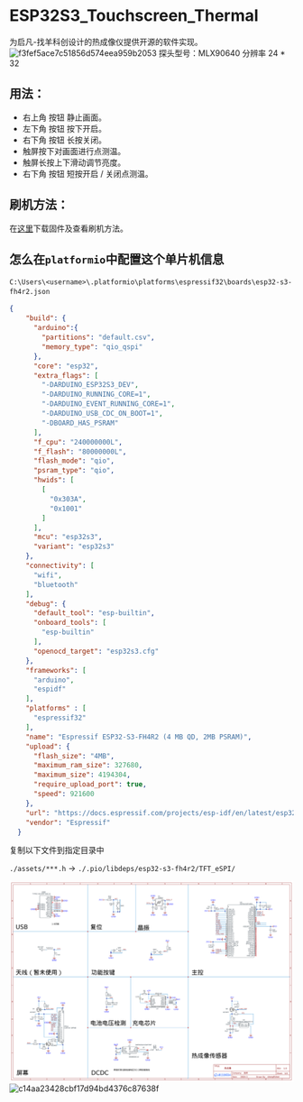 # ESP32S3_Touchscreen_Thermal
为启凡-找羊科创设计的热成像仪提供开源的软件实现。
![f3fef5ace7c51856d574eea959b2053](https://github.com/umeiko/QF_Thermal_imager/assets/58870893/b6a5ed27-b0dc-4005-88ee-1fd8aeafe02b)
探头型号：MLX90640 分辨率 24 * 32

## 用法：
- 右上角 按钮 静止画面。
- 左下角 按钮 按下开启。
- 右下角 按钮 长按关闭。
- 触屏按下对画面进行点测温。
- 触屏长按上下滑动调节亮度。
- 右下角 按钮 短按开启 / 关闭点测温。

## 刷机方法：
在[这里](https://github.com/umeiko/ESP32S3_Touchscreen_Thermal/releases/tag/v0.0.1)下载固件及查看刷机方法。

## 怎么在`platformio`中配置这个单片机信息

`C:\Users\<username>\.platformio\platforms\espressif32\boards\esp32-s3-fh4r2.json`

```json
{
    "build": {
      "arduino":{
        "partitions": "default.csv",
        "memory_type": "qio_qspi"
      },
      "core": "esp32",
      "extra_flags": [
        "-DARDUINO_ESP32S3_DEV",
        "-DARDUINO_RUNNING_CORE=1",
        "-DARDUINO_EVENT_RUNNING_CORE=1",
        "-DARDUINO_USB_CDC_ON_BOOT=1",
        "-DBOARD_HAS_PSRAM"
      ],
      "f_cpu": "240000000L",
      "f_flash": "80000000L",
      "flash_mode": "qio",
      "psram_type": "qio",
      "hwids": [
        [
          "0x303A",
          "0x1001"
        ]
      ],
      "mcu": "esp32s3",
      "variant": "esp32s3"
    },
    "connectivity": [
      "wifi",
      "bluetooth"
    ],
    "debug": {
      "default_tool": "esp-builtin",
      "onboard_tools": [
        "esp-builtin"
      ],
      "openocd_target": "esp32s3.cfg"
    },
    "frameworks": [
      "arduino",
      "espidf"
    ],
    "platforms" : [
      "espressif32"
    ],
    "name": "Espressif ESP32-S3-FH4R2 (4 MB QD, 2MB PSRAM)",
    "upload": {
      "flash_size": "4MB",
      "maximum_ram_size": 327680,
      "maximum_size": 4194304,
      "require_upload_port": true,
      "speed": 921600
    },
    "url": "https://docs.espressif.com/projects/esp-idf/en/latest/esp32s3/hw-reference/esp32s3/user-guide-devkitc-1.html",
    "vendor": "Espressif"
  }
```

复制以下文件到指定目录中

`./assets/***.h` -> `./.pio/libdeps/esp32-s3-fh4r2/TFT_eSPI/`

![电路图](./assets/QF.png)
![c14aa23428cbf17d94bd4376c87638f](https://github.com/umeiko/QF_Thermal_imager/assets/58870893/c466e639-d6f2-458f-9bac-a1ef761e28e4)
